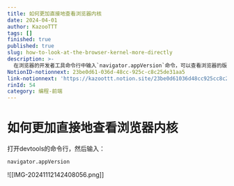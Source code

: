 ```yaml
---
title: 如何更加直接地查看浏览器内核
date: 2024-04-01
author: KazooTTT
tags: []
finished: true
published: true
slug: how-to-look-at-the-browser-kernel-more-directly
description: >-
  在浏览器的开发者工具命令行中输入`navigator.appVersion`命令，可以查看浏览器的版本信息。通过这个命令，开发者可以快速了解当前浏览器的版本详情，这对于调试和兼容性测试非常有帮助。
NotionID-notionnext: 23be0d61-036d-48cc-925c-c8c25de31aa5
link-notionnext: 'https://kazoottt.notion.site/23be0d61036d48cc925cc8c25de31aa5'
rinId: 54
category: 编程-前端
---
```


# 如何更加直接地查看浏览器内核

打开devtools的命令行，然后输入：

```shell
navigator.appVersion
```

![[IMG-20241112142408056.png]]
